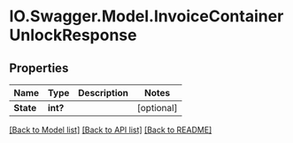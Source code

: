 # IO.Swagger.Model.InvoiceContainerUnlockResponse
## Properties

Name | Type | Description | Notes
------------ | ------------- | ------------- | -------------
**State** | **int?** |  | [optional] 

[[Back to Model list]](../README.md#documentation-for-models) [[Back to API list]](../README.md#documentation-for-api-endpoints) [[Back to README]](../README.md)

